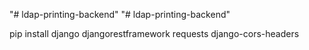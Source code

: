 "# ldap-printing-backend"
"# ldap-printing-backend"

pip install django djangorestframework requests django-cors-headers
